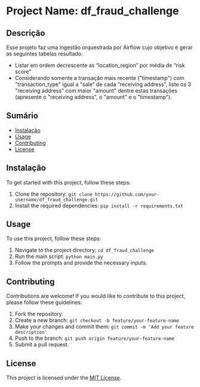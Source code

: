 # Project Name: df_fraud_challenge

## Descrição
Esse projeto faz uma ingestão orquestrada por Airflow cujo objetivo é gerar as seguintes tabelas resultado:
- Listar em ordem decrescente as “location_region” por média de “risk score”
- Considerando somente a transação mais recente ("timestamp") com
"transaction_type" igual a "sale" de cada "receiving address", liste os 3
"receiving address" com maior "amount" dentre estas transações (apresente
o "receiving address", o "amount" e o "timestamp").

## Sumário
- [Instalação](#Instalação)
- [Usage](#usage)
- [Contributing](#contributing)
- [License](#license)

## Instalação
To get started with this project, follow these steps:
1. Clone the repository: `git clone https://github.com/your-username/df_fraud_challenge.git`
2. Install the required dependencies: `pip install -r requirements.txt`

## Usage
To use this project, follow these steps:
1. Navigate to the project directory: `cd df_fraud_challenge`
2. Run the main script: `python main.py`
3. Follow the prompts and provide the necessary inputs.

## Contributing
Contributions are welcome! If you would like to contribute to this project, please follow these guidelines:
1. Fork the repository.
2. Create a new branch: `git checkout -b feature/your-feature-name`
3. Make your changes and commit them: `git commit -m 'Add your feature description'`
4. Push to the branch: `git push origin feature/your-feature-name`
5. Submit a pull request.

## License
This project is licensed under the [MIT License](LICENSE).
